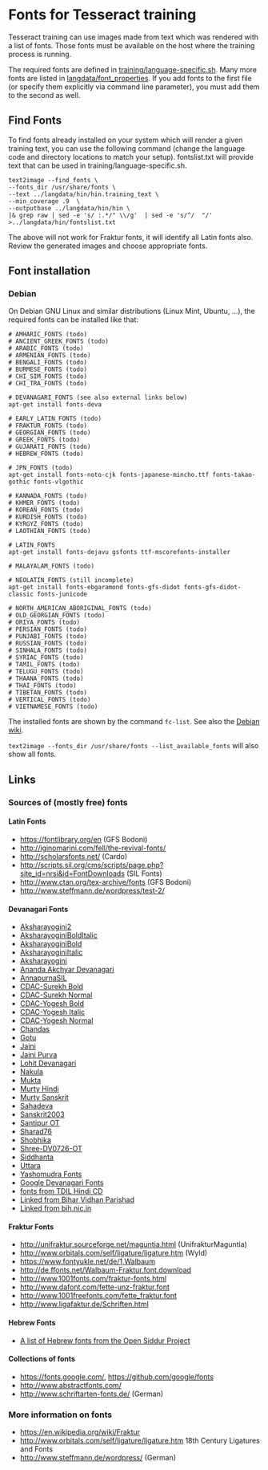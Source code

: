 # Fonts for Tesseract training

Tesseract training can use images made from text which was rendered with a list of fonts. Those fonts must be available on the host where the training process is running.

The required fonts are defined in [training/language-specific.sh](https://github.com/tesseract-ocr/tesseract/blob/master/training/language-specific.sh). Many more fonts are listed in [langdata/font_properties](https://github.com/tesseract-ocr/langdata/blob/master/font_properties). If you add fonts to the first file (or specify them explicitly via command line parameter), you must add them to the second as well.

## Find Fonts

To find fonts already installed on your system  which will render a given training text, you can use the following command (change the language code and directory locations to match your setup). fontslist.txt will provide text that can be used in training/language-specific.sh.

```
text2image --find_fonts \
--fonts_dir /usr/share/fonts \
--text ../langdata/hin/hin.training_text \
--min_coverage .9  \
--outputbase ../langdata/hin/hin \
|& grep raw | sed -e 's/ :.*/" \\/g'  | sed -e 's/^/  "/' >../langdata/hin/fontslist.txt
```
The above will not work for Fraktur fonts, it will identify all Latin fonts also. Review the generated images and choose appropriate fonts.

## Font installation

### Debian

On Debian GNU Linux and similar distributions (Linux Mint, Ubuntu, ...),
the required fonts can be installed like that:

    # AMHARIC_FONTS (todo)
    # ANCIENT_GREEK_FONTS (todo)
    # ARABIC_FONTS (todo)
    # ARMENIAN_FONTS (todo)
    # BENGALI_FONTS (todo)
    # BURMESE_FONTS (todo)
    # CHI_SIM_FONTS (todo)
    # CHI_TRA_FONTS (todo)

    # DEVANAGARI_FONTS (see also external links below)
    apt-get install fonts-deva

    # EARLY_LATIN_FONTS (todo)
    # FRAKTUR_FONTS (todo)
    # GEORGIAN_FONTS (todo)
    # GREEK_FONTS (todo)
    # GUJARATI_FONTS (todo)
    # HEBREW_FONTS (todo)

    # JPN_FONTS (todo)
    apt-get install fonts-noto-cjk fonts-japanese-mincho.ttf fonts-takao-gothic fonts-vlgothic

    # KANNADA_FONTS (todo)
    # KHMER_FONTS (todo)
    # KOREAN_FONTS (todo)
    # KURDISH_FONTS (todo)
    # KYRGYZ_FONTS (todo)
    # LAOTHIAN_FONTS (todo)

    # LATIN_FONTS
    apt-get install fonts-dejavu gsfonts ttf-mscorefonts-installer

    # MALAYALAM_FONTS (todo)

    # NEOLATIN_FONTS (still incomplete)
    apt-get install fonts-ebgaramond fonts-gfs-didot fonts-gfs-didot-classic fonts-junicode

    # NORTH_AMERICAN_ABORIGINAL_FONTS (todo)
    # OLD_GEORGIAN_FONTS (todo)
    # ORIYA_FONTS (todo)
    # PERSIAN_FONTS (todo)
    # PUNJABI_FONTS (todo)
    # RUSSIAN_FONTS (todo)
    # SINHALA_FONTS (todo)
    # SYRIAC_FONTS (todo)
    # TAMIL_FONTS (todo)
    # TELUGU_FONTS (todo)
    # THAANA_FONTS (todo)
    # THAI_FONTS (todo)
    # TIBETAN_FONTS (todo)
    # VERTICAL_FONTS (todo)
    # VIETNAMESE_FONTS (todo)

The installed fonts are shown by the command `fc-list`. See also the [Debian wiki](https://wiki.debian.org/Fonts).

`text2image --fonts_dir /usr/share/fonts --list_available_fonts` will also show all fonts.

## Links

### Sources of (mostly free) fonts

#### Latin Fonts

* https://fontlibrary.org/en (GFS Bodoni)
* http://iginomarini.com/fell/the-revival-fonts/
* http://scholarsfonts.net/ (Cardo)
* http://scripts.sil.org/cms/scripts/page.php?site_id=nrsi&id=FontDownloads (SIL Fonts)
* http://www.ctan.org/tex-archive/fonts (GFS Bodoni)
* http://www.steffmann.de/wordpress/test-2/

#### Devanagari Fonts

* [Aksharayogini2](http://aksharyogini.sudhanwa.com/download/Aksharyogini2Normal.ttf)
* [AksharayoginiBoldItalic](http://aksharyogini.sudhanwa.com/download/AksharyoginiBoldItalic.ttf)
* [AksharayoginiBold](http://aksharyogini.sudhanwa.com/download/AksharyoginiBold.ttf)
* [AksharayoginiItalic](http://aksharyogini.sudhanwa.com/download/AksharyoginiItalic.ttf)
* [Aksharayogini](http://aksharyogini.sudhanwa.com/download/AksharyoginiNormal.ttf)
* [Ananda Akchyar Devanagari](http://www.deviantart.com/download/528435924/ananda_akchyar_devanagari_unicode_by_lalitkala-d8qm7ro.zip?token=93007db762db7368ba4846c0de5b4e5f3dfdadd8&ts=1501873924)
* [AnnapurnaSIL](http://software.sil.org/downloads/d/annapurna/AnnapurnaSIL-1.201.zip)
* [CDAC-Surekh Bold](http://biharvidhanparishad.gov.in/Fonts/CDACSRBT.TTF)
* [CDAC-Surekh Normal](http://biharvidhanparishad.gov.in/Fonts/CDACSRNT.TTF)
* [CDAC-Yogesh Bold](http://biharvidhanparishad.gov.in/Fonts/CDACOTYGB.TTF)
* [CDAC-Yogesh Italic](http://biharvidhanparishad.gov.in/Fonts/CDACYGIT.TTF)
* [CDAC-Yogesh Normal](http://biharvidhanparishad.gov.in/Fonts/CDACOTYGN.TTF)
* [Chandas](http://www.sanskritweb.net/cakram/chandas.ttf)
* [Gotu](https://ektype.in/gotu.html)
* [Jaini](https://ektype.in/jaini-1096.html)
* [Jaini Purva](https://ektype.in/jaini-1096.html)
* [Lohit Devanagari](https://releases.pagure.org/lohit/Lohit-Devanagari.ttf)
* [Nakula](http://bombay.indology.info/software/fonts/devanagari/nakula.ttf)
* [Mukta](https://ektype.in/mukta.html)
* [Murty Hindi](http://www.murtylibrary.com/mcli-fonts.php)
* [Murty Sanskrit](http://www.murtylibrary.com/mcli-fonts.php)
* [Sahadeva](http://bombay.indology.info/software/fonts/devanagari/sahadeva.ttf)
* [Sanskrit2003](http://www.sanskritweb.net/itrans/sanskrit2003.zip)
* [Santipur OT](http://www.sanskritweb.net/itrans/santipurot.zip)
* [Sharad76](http://www.setuadvertising.com/sharad76/)
* [Shobhika](https://github.com/Sandhi-IITBombay/Shobhika/releases/)
* [Shree-DV0726-OT](http://biharvidhanparishad.gov.in/Fonts/SHREE-DV0726-OT.TTF)
* [Siddhanta](https://sites.google.com/site/bayaryn/siddhanta-variations.zip?attredirects=0)
* [Uttara](http://www.sanskritweb.net/cakram/uttara.ttf)
* [Yashomudra Fonts](https://github.com/RajyaMarathiVikasSanstha/Yashomudra/tree/master/TTF%20Files)
* [Google Devanagari Fonts](https://fonts.google.com/?subset=devanagari)
* [fonts from TDIL Hindi CD](http://ildc.in/Hindi/GIST/hindi_cd_2/windows/index.htm)
* [Linked from Bihar Vidhan Parishad](http://biharvidhanparishad.gov.in/HindiFonts.htm)
* [Linked from bih.nic.in](http://industries.bih.nic.in/HindiFonts.htm)

#### Fraktur Fonts

* http://unifraktur.sourceforge.net/maguntia.html (UnifrakturMaguntia)
* http://www.orbitals.com/self/ligature/ligature.htm (Wyld)
* https://www.fontyukle.net/de/1,Walbaum
* http://de.ffonts.net/Walbaum-Fraktur.font.download
* http://www.1001fonts.com/fraktur-fonts.html
* http://www.dafont.com/fette-unz-fraktur.font
* http://www.1001freefonts.com/fette_fraktur.font
* http://www.ligafaktur.de/Schriften.html

#### Hebrew Fonts
* [A list of Hebrew fonts from the Open Siddur Project](http://opensiddur.org/tools/fonts/)

#### Collections of fonts

* https://fonts.google.com/, https://github.com/google/fonts
* http://www.abstractfonts.com/
* http://www.schriftarten-fonts.de/ (German)

### More information on fonts

* https://en.wikipedia.org/wiki/Fraktur
* http://www.orbitals.com/self/ligature/ligature.htm 18th Century Ligatures and Fonts
* http://www.steffmann.de/wordpress/ (German)
